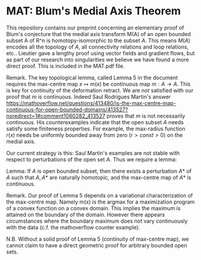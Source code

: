 # MAT: Blum's Medial Axis Theorem

This repository contains our preprint concerning an elementary proof of Blum's conjecture that the medial axis transform M(A) of an open bounded subset A of R^n is
 homotopy-isomorphic to the subset $A$. This means $M(A)$ encodes all the topology of $A$, all connectivity relations and loop relations, etc.. Lieutier gave a lengthy proof using vector fields and gradient flows, but as part of our research into singularities we believe we have found a more direct proof. This is included in the MAT.pdf file.
 
Remark. The key topological lemma, called Lemma 5 in the document requires the max-centre map $x\mapsto m(x)$ be continuous map $m: A\to A$. This is key for continuity of the deformation retract. We are *not* satisfied with our proof that $m$ is continuous. Indeed Saul Rodrigues Martin's answer https://mathoverflow.net/questions/413480/is-the-max-centre-map-continuous-for-open-bounded-domains/413527?noredirect=1#comment1060282_413527
proves that $m$ is not necessarily continuous. His counterexamples indicate that the open subset $A$ needs satisfy some finiteness properties. For example, the max-radius function $r(x)$ needs be uniformly bounded away from zero ($r>const>0$) on the medial axis. 

Our current strategy is this: Saul Martin's examples are not stable with respect to perturbations of the open set $A$. Thus we require a lemma:

Lemma: If $A$ is open bounded subset, then there exists a perturbation $A*$ of $A$ such that $A, A*$ are naturally homotopic, and the max-centre map of $A*$ is continuous.

Remark. Our proof of Lemma 5 depends on a variational characterization of the max-centre map. Namely m(x) is the argmax for a maximization program of a convex function on a convex domain. This implies the maximum is attained on the boundary of the domain. However there appears circumstances where the boundary maximum does not vary continuously with the data (c.f. the mathoverflow counter example). 

N.B. Without a solid proof of Lemma 5 (continuity of max-centre map), we cannot claim to have a direct geometric proof for arbitrary bounded open sets. 
